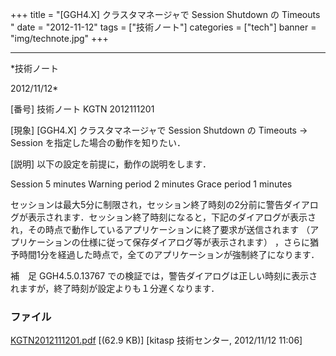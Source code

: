 ﻿+++
title = "[GGH4.X] クラスタマネージャで Session Shutdown の Timeouts "
date = "2012-11-12"
tags = ["技術ノート"]
categories = ["tech"]
banner = "img/technote.jpg"
+++

-----------------------------------------------------------------------------------------------------------------------------

*技術ノート

2012/11/12*


[番号]
技術ノート KGTN 2012111201

[現象]
[GGH4.X] クラスタマネージャで Session Shutdown の Timeouts -> Session
を指定した場合の動作を知りたい．

[説明]
以下の設定を前提に，動作の説明をします．

Session 5 minutes
Warning period 2 minutes
Grace period 1 minutes

セッションは最大5分に制限され，セッション終了時刻の2分前に警告ダイアログが表示されます．セッション終了時刻になると，下記のダイアログが表示され，その時点で動作しているアプリケーションに終了要求が送信されます
（アプリケーションの仕様に従って保存ダイアログ等が表示されます）
，さらに猶予時間1分を経過した時点で，全てのアプリケーションが強制終了になります．

補　足
GGH4.5.0.13767
での検証では，警告ダイアログは正しい時刻に表示されますが，終了時刻が設定よりも１分遅くなります．


### ファイル

 
 


[KGTN2012111201.pdf](http://techreport.kitasp.net/attachments/download/1108/KGTN2012111201.pdf)
 [(62.9 KB)] [kitasp 技術センター, 2012/11/12
11:06]


 


 

